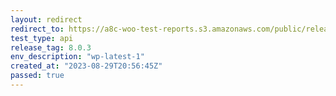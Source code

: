```yaml
---
layout: redirect
redirect_to: https://a8c-woo-test-reports.s3.amazonaws.com/public/release/8.0.3/wp-latest-1/api/index.html
test_type: api
release_tag: 8.0.3
env_description: "wp-latest-1"
created_at: "2023-08-29T20:56:45Z"
passed: true
---
```

